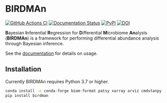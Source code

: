 # BIRDMAn

[![GitHub Actions CI](https://github.com/biocore/birdman/workflows/BIRDMAn%20CI/badge.svg)](https://github.com/biocore/BIRDMAn/actions)
[![Documentation Status](https://readthedocs.org/projects/birdman/badge/?version=stable)](https://birdman.readthedocs.io/en/stable/?badge=stable)
[![PyPI](https://img.shields.io/pypi/v/birdman.svg)](https://pypi.org/project/birdman)
[![DOI](https://zenodo.org/badge/312046610.svg)](https://zenodo.org/badge/latestdoi/312046610)

**B**ayesian **I**nferential **R**egression for **D**ifferential **M**icrobiome **An**alysis (**BIRDMAn**) is a framework for performing differential abundance analysis through Bayesian inference.

See the [documentation](https://birdman.readthedocs.io/en/stable/?badge=stable) for details on usage.

## Installation

Currently BIRDMAn requires Python 3.7 or higher.

```bash
conda install -c conda-forge biom-format patsy xarray arviz cmdstanpy
pip install birdman
```
